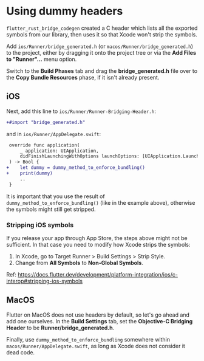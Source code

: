 # Using dummy headers

`flutter_rust_bridge_codegen` created a C header which lists all the
exported symbols from our library, then uses it so that Xcode won't strip
the symbols.

Add `ios/Runner/bridge_generated.h` (or `macos/Runner/bridge_generated.h`)
to the project, either by dragging it onto the project tree or
via the **Add Files to "Runner"...** menu option.

Switch to the **Build Phases** tab and drag the **bridge_generated.h** file over
to the **Copy Bundle Resources** phase, if it isn't already present.

## iOS

Next, add this line to `ios/Runner/Runner-Bridging-Header.h`:

```diff
+#import "bridge_generated.h"
```

and in `ios/Runner/AppDelegate.swift`:

```diff
 override func application(
     _ application: UIApplication,
     didFinishLaunchingWithOptions launchOptions: [UIApplication.LaunchOptionsKey: Any]?
 ) -> Bool {
+    let dummy = dummy_method_to_enforce_bundling()
+    print(dummy)
     ..
 }
```

It is important that you use the result of `dummy_method_to_enforce_bundling()` (like in the example above), otherwise the symbols might still get stripped.

### Stripping iOS symbols

If you release your app through App Store, the steps above might not be sufficient. In that case you need to modify how Xcode strips the symbols:

1. In Xcode, go to Target Runner > Build Settings > Strip Style.
2. Change from **All Symbols** to **Non-Global Symbols**.

Ref: https://docs.flutter.dev/development/platform-integration/ios/c-interop#stripping-ios-symbols

## MacOS

Flutter on MacOS does not use headers by default, so let's go ahead
and add one ourselves. In the **Build Settings** tab, set the
**Objective-C Bridging Header** to be **Runner/bridge_generated.h**.

Finally, use `dummy_method_to_enforce_bundling` somewhere within
`macos/Runner/AppDelegate.swift`, as long as Xcode does not consider it dead code.
